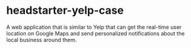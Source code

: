# headstarter-yelp-case
A web application that is similar to Yelp that can get the real-time user location on Google Maps and send personalized notifications about the local business around them. 
